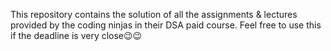 This repository contains the solution of all the assignments & lectures provided by the coding ninjas in their DSA paid course. 
Feel free to use this if the deadline is very close😉😉

